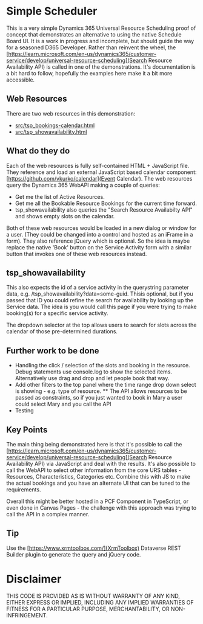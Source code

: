 # Simple Scheduler

This is a very simple Dynamics 365 Universal Resource Scheduling proof of concept that demonstrates an alternative to using the native Schedule Board UI. It is a work in progress and incomplete, but should guide the way for a seasoned D365 Developer. Rather than reinvent the wheel, the [https://learn.microsoft.com/en-us/dynamics365/customer-service/develop/universal-resource-scheduling](Search Resource Availability API) is called in one of the demonstrations. It's documentation is a bit hard to follow, hopefully the examples here make it a bit more accessible. 

## Web Resources
There are two web resources in this demonstration:
* [src/tsp_bookings-calendar.html](tsp_bookings-calendar)
* [src/tsp_showavailability.html](tsp_showavailability)

## What do they do
Each of the web resources is fully self-contained HTML + JavaScript file. They reference and load an external JavaScript based calendar component: [https://github.com/vkurko/calendar](Event Calendar). The web resources query the Dynamics 365 WebAPI making a couple of queries:
* Get me the list of Active Resources.
* Get me all the Bookable Resource Bookings for the current time forward.
* tsp_showavailability also queries the "Search Resource Availabilty API" and shows empty slots on the calendar.

Both of these web resources would be loaded in a new dialog or window for a user. (They could be changed into a control and hosted as an iFrame in a form). They also reference jQuery which is optional. So the idea is maybe replace the native 'Book' button on the Service Activity form with a similar button that invokes one of these web resources instead. 

## tsp_showavailability
This also expects the id of a service activity in the querystring parameter data, e.g. /tsp_showavailability?data=some-guid. Thisis optional, but if you passed that ID you could refine the search for availability by looking up the Service data. The idea is you would call this page if you were trying to make booking(s) for a specific service activity. 

The dropdown selector at the top allows users to search for slots across the calendar of those pre-determined durations. 

## Further work to be done
* Handling the click / selection of the slots and booking in the resource. Debug statements use console.log to show the selected items. Alternatively use drag and drop and let people book that way.
* Add other filters to the top panel where the time range drop down select is showing - e.g. type of resource. 
** The API allows resources to be passed as constraints, so if you just wanted to book in Mary a user could select Mary and you call the API
* Testing

## Key Points
The main thing being demonstrated here is that it's possible to call the [https://learn.microsoft.com/en-us/dynamics365/customer-service/develop/universal-resource-scheduling](Search Resource Availability API) via JavaScript and deal with the results. It's also possible to call the WebAPI to select other information from the core URS tables - Resources, Characteristics, Categories etc. Combine this with JS to make the actual bookings and you have an alternate UI that can be tuned to the requirements.

Overall this might be better hosted in a PCF Component in TypeScript, or even done in Canvas Pages - the challenge with this approach was trying to call the API in a complex manner.

## Tip
Use the [https://www.xrmtoolbox.com/](XrmToolbox) Dataverse REST Builder plugin to generate the query and jQuery code. 


# Disclaimer
THIS CODE IS PROVIDED AS IS WITHOUT WARRANTY OF ANY KIND, EITHER EXPRESS OR IMPLIED, INCLUDING ANY IMPLIED WARRANTIES OF FITNESS FOR A PARTICULAR PURPOSE, MERCHANTABILITY, OR NON-INFRINGEMENT.
